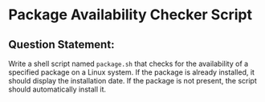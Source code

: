# Package Availability Checker Script

## Question Statement:

Write a shell script named `package.sh` that checks for the availability of a specified package on a Linux system. If the package is already installed, it should display the installation date. If the package is not present, the script should automatically install it.
